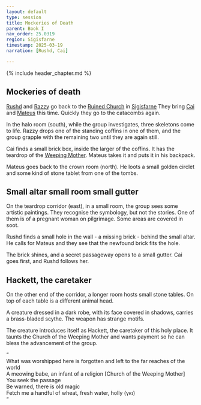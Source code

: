 ```yaml
---
layout: default
type: session
title: Mockeries of Death
parent: Book I
nav_order: 25.0319
region: Sigisfarne
timestamp: 2025-03-19
narration: [Rushd, Cai]

---
```


{% include header_chapter.md %}

## Mockeries of death

[Rushd](../../directory/Sigisfarne/RushdIbnUbada.md) and [Razzy](../../directory/Sigisfarne/Razvan.md) go back to the [Ruined Church](../../directory/Sigisfarne/RuinedChurch.md) in [Sigisfarne](../../directory/Sigisfarne/index.md)
They bring [Cai](../../directory/Sigisfarne/Cai.md) and [Mateus](../../directory/Sigisfarne/Mateus.md) this time.
Quickly they go to the catacombs again.

In the halo room (south), while the group investigates, three skeletons come to life.
Razzy drops one of the standing coffins in one of them, and the group grapple with the remaining two until they are again still.

Cai finds a small brick box, inside the larger of the coffins.
It has the teardrop of the [Weeping Mother](../../directory/weepingMother/index.md).
Mateus takes it and puts it in his backpack.

Mateus goes back to the crown room (north).
He loots a small golden circlet and some kind of stone tablet from one of the tombs.

## Small altar small room small gutter

On the teardrop corridor (east), in a small room, the group sees some artistic paintings.
They recognise the symbology, but not the stories.
One of them is of a pregnant woman on pilgrimage.
Some areas are covered in soot.

Rushd finds a small hole in the wall \- a missing brick \- behind the small altar.
He calls for Mateus and they see that the newfound brick fits the hole.

The brick shines, and a secret passageway opens to a small gutter.
Cai goes first, and Rushd follows her.

## Hackett, the caretaker

On the other end of the corridor, a longer room hosts small stone tables.
On top of each table is a different animal head.

A creature dressed in a dark robe, with its face covered in shadows, carries a brass-bladed scythe.
The weapon has strange motifs.

The creature introduces itself as Hackett, the caretaker of this holy place.
It taunts the Church of the Weeping Mother and wants payment so he can bless the advancement of the group.

“  
What was worshipped here is forgotten and left to the far reaches of the world  
A meowing babe, an infant of a religion \[Church of the Weeping Mother\]  
You seek the passage  
Be warned, there is old magic  
Fetch me a handful of wheat, fresh water, holly (γκι)  
“
